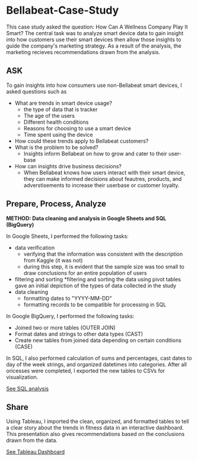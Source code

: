 # Bellabeat-Case-Study

This case study asked the question: How Can A Wellness Company Play It Smart? The central task was to analyze smart device data to gain insight into how customers use their smart devices then allow those insights to guide the company's marketing strategy. As a result of the analysis, the marketing recieves recommendations drawn from the analysis.

## ASK
To gain insights into how consumers use non-Bellabeat smart devices, I asked questions such as
* What are trends in smart device usage?
  * the type of data that is tracker
  * The age of the users
  * Different health conditions
  * Reasons for choosing to use a smart device
  * Time spent using the device
* How could these trends apply to Bellabeat customers?
* What is the problem to be solved?
    * Insights inform Bellabeat on how to grow and cater to their user-base
* How can insights drive business decisions?
    * When Bellabeat knows how users interact with their smart device, they can make informed decisions about feautres, products, and adverstisements to increase their userbase or customer loyalty.

## Prepare, Process, Analyze
**METHOD: Data cleaning and analysis in Google Sheets and SQL (BigQuery)**

In Google Sheets, I performed the following tasks:
* data verification
    * verifying that the information was consistent with the description from Kaggle (it was not)
    * during this step, it is evident that the sample size was too small to draw conclusions for an entire population of users
* filtering and sorting
     *filtering and sorting the data using pivot tables gave an initial depiction of the types of data collected in the study
*  data cleaning
    * formatting dates to "YYYY-MM-DD"
    * formatting records to be compatible for processing in SQL

In Google BigQuery, I performed the following tasks:
* Joined two or more tables (OUTER JOIN)
* Format dates and strings to other data types (CAST)
* Create new tables from joined data depending on certain conditions (CASE) 
<p>
In SQL, I also performed calculation of sums and percentages, cast dates to day of the week strings, and organized datetimes into categories. After all oricesses were completed, I exported the new tables to CSVs for visualization.</p>

[See SQL analysis]()

## Share
Using Tableau, I imported the clean, organized, and formatted tables to tell a clear story about the trends in fitness data in an interactive dashboard. This presentation also gives recommendations based on the conclusions drawn from the data.<p>
[See Tableau Dashboard]() </p>
